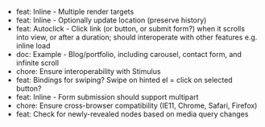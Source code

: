 - feat: Inline - Multiple render targets
- feat: Inline - Optionally update location (preserve history)
- feat: Autoclick - Click link (or button, or submit form?) when it scrolls into view, or after a duration; should interoperate with other features e.g. inline load
- doc: Example - Blog/portfolio, including carousel, contact form, and infinite scroll
- chore: Ensure interoperability with Stimulus
- feat: Bindings for swiping? Swipe on hinted el = click on selected button?
- feat: Inline - Form submission should support multipart
- chore: Ensure cross-browser compatibility (IE11, Chrome, Safari, Firefox)
- feat: Check for newly-revealed nodes based on media query changes
